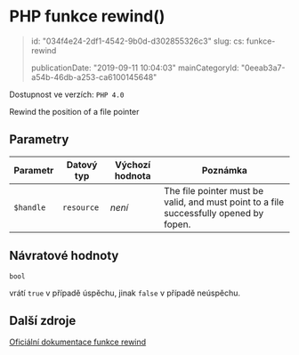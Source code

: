 PHP funkce rewind()
===================

> id: "034f4e24-2df1-4542-9b0d-d302855326c3"
> slug:
> 	cs: funkce-rewind
>
> publicationDate: "2019-09-11 10:04:03"
> mainCategoryId: "0eeab3a7-a54b-46db-a253-ca6100145648"

Dostupnost ve verzích: `PHP 4.0`

Rewind the position of a file pointer


Parametry
--------------

| Parametr | Datový typ | Výchozí hodnota | Poznámka |
|-----|-----|-----|-----|
| `$handle` | `resource` | *není* | The file pointer must be valid, and must point to a file successfully opened by fopen. |


Návratové hodnoty
----------------

`bool`

vrátí `true` v případě úspěchu, jinak `false` v případě neúspěchu.

Další zdroje
------------

[Oficiální dokumentace funkce rewind](https://www.php.net/manual/en/function.rewind.php)
